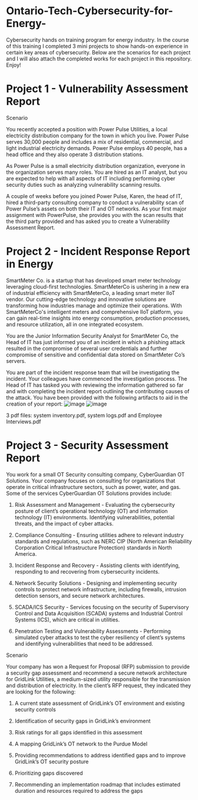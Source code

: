 # Ontario-Tech-Cybersecurity-for-Energy-
Cybersecurity hands on training program for energy industry. In the course of this training I completed 3 mini projects to show hands-on experience in certain key areas of cybersecurity. Below are the scenarios for each project and I will also attach the completed works for each project in this repository. Enjoy!

# Project 1 - Vulnerability Assessment Report
Scenario

You recently accepted a position with Power Pulse Utilities, a local electricity distribution company for the town in which you live. Power Pulse serves 30,000 people and includes a mix of residential, commercial, and light industrial electricity demands. Power Pulse employs 40 people, has a head office and they also operate 3 distribution stations.

As Power Pulse is a small electricity distribution organization, everyone in the organization serves many roles. You are hired as an IT analyst, but you are expected to help with all aspects of IT including performing cyber security duties such as analyzing vulnerability scanning results.

A couple of weeks before you joined Power Pulse, Karen, the head of IT, hired a third-party consulting company to conduct a vulnerability scan of Power Pulse’s assets on both their IT and OT networks. As your first major assignment with PowerPulse, she provides you with the scan results that the third party provided and has asked you to create a Vulnerability Assessment Report.

# Project 2 - Incident Response Report in Energy 
SmartMeter Co. is a startup that has developed smart meter technology leveraging cloud-first technologies. SmartMeterCo is ushering in a new era of industrial efficiency with SmartMeterCo, a leading smart meter IIoT vendor. Our cutting-edge technology and innovative solutions are transforming how industries manage and optimize their operations. With SmartMeterCo's intelligent meters and comprehensive IIoT platform, you can gain real-time insights into energy consumption, production processes, and resource utilization, all in one integrated ecosystem.

You are the Junior Information Security Analyst for SmartMeter Co, the Head of IT has just informed you of an incident in which a phishing attack resulted in the compromise of several user credentials and further compromise of sensitive and confidential data stored on SmartMeter Co’s servers. 

You are part of the incident response team that will be investigating the incident. Your colleagues have commenced the investigation process. The Head of IT has tasked you with reviewing the information gathered so far and with completing the incident report outlining the contributing causes of the attack. You have been provided with the following artifacts to aid in the creation of your report:
![image](https://github.com/Davinci042/Ontario-Tech-Cybersecurity-for-Energy-/assets/103445073/fe90d8d9-d8c9-47b8-ac7a-70f15a2f4865)
![image](https://github.com/Davinci042/Ontario-Tech-Cybersecurity-for-Energy-/assets/103445073/676c5ae6-6d5f-4174-ac0a-588ad8b8f6de)

3 pdf files: system inventory.pdf, system logs.pdf and Employee Interviews.pdf


# Project 3 - Security Assessment Report
You work for a small OT Security consulting company, CyberGuardian OT Solutions. Your company focuses on consulting for organizations that operate in critical infrastructure sectors, such as power, water, and gas. Some of the services CyberGuardian OT Solutions provides include:

1. Risk Assessment and Management - Evaluating the cybersecurity posture of client’s operational technology (OT) and information technology (IT) environments. Identifying vulnerabilities, potential threats, and the impact of cyber attacks.

2. Compliance Consulting - Ensuring utilities adhere to relevant industry standards and regulations, such as NERC CIP (North American Reliability Corporation Critical Infrastructure Protection) standards in North America.

3. Incident Response and Recovery - Assisting clients with identifying, responding to and recovering from cybersecurity incidents. 

4. Network Security Solutions - Designing and implementing security controls to protect network infrastructure, including firewalls, intrusion detection sensors, and secure network architectures.

5. SCADA/ICS Security - Services focusing on the security of Supervisory Control and Data Acquisition (SCADA) systems and Industrial Control Systems (ICS), which are critical in utilities.

6. Penetration Testing and Vulnerability Assessments - Performing simulated cyber attacks to test the cyber resiliency of client’s systems and identifying vulnerabilities that need to be addressed.

Scenario

Your company has won a Request for Proposal (RFP) submission to provide a security gap assessment and recommend a secure network architecture for GridLink Utilities, a medium-sized utility responsible for the transmission and distribution of electricity. In the client’s RFP request, they indicated they are looking for the following:

1. A current state assessment of GridLink’s OT environment and existing security controls

2. Identification of security gaps in GridLink’s environment

3. Risk ratings for all gaps identified in this assessment

4. A mapping GridLink’s OT network to the Purdue Model

5. Providing recommendations to address identified gaps and to improve GridLink’s OT security posture

6. Prioritizing gaps discovered

7. Recommending an implementation roadmap that includes estimated duration and resources required to address the gaps
